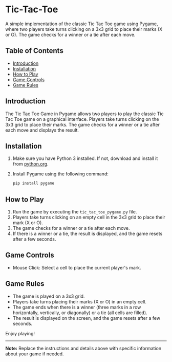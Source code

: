 # Tic-Tac-Toe

A simple implementation of the classic Tic Tac Toe game using Pygame, where two players take turns clicking on a 3x3 grid to place their marks (X or O). The game checks for a winner or a tie after each move.

## Table of Contents

- [Introduction](#introduction)
- [Installation](#installation)
- [How to Play](#how-to-play)
- [Game Controls](#game-controls)
- [Game Rules](#game-rules)
  
## Introduction

The Tic Tac Toe Game in Pygame allows two players to play the classic Tic Tac Toe game on a graphical interface. Players take turns clicking on the 3x3 grid to place their marks. The game checks for a winner or a tie after each move and displays the result.

## Installation

1. Make sure you have Python 3 installed. If not, download and install it from [python.org](https://www.python.org/downloads/).
2. Install Pygame using the following command:

    ```bash
    pip install pygame
    ```

## How to Play

1. Run the game by executing the `tic_tac_toe_pygame.py` file.
2. Players take turns clicking on an empty cell in the 3x3 grid to place their mark (X or O).
3. The game checks for a winner or a tie after each move.
4. If there is a winner or a tie, the result is displayed, and the game resets after a few seconds.

## Game Controls

- Mouse Click: Select a cell to place the current player's mark.

## Game Rules

- The game is played on a 3x3 grid.
- Players take turns placing their marks (X or O) in an empty cell.
- The game ends when there is a winner (three marks in a row horizontally, vertically, or diagonally) or a tie (all cells are filled).
- The result is displayed on the screen, and the game resets after a few seconds.

Enjoy playing!

---

**Note:** Replace the instructions and details above with specific information about your game if needed.
